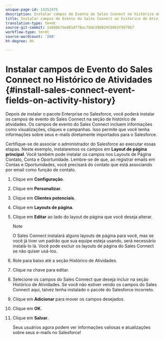 ```yaml
---
unique-page-id: 14352475
description: Instalar campos de Evento do Sales Connect no histórico de Atividades - Documentos do Marketing - Documentação do produto
title: Instalar campos de Evento do Sales Connect no histórico de Atividades
translation-type: tm+mt
source-git-commit: 1dd80b7de801df78ac7dde39002455063f9979b7
workflow-type: tm+mt
source-wordcount: '269'
ht-degree: 0%

---
```



# Instalar campos de Evento do Sales Connect no Histórico de Atividades {#install-sales-connect-event-fields-on-activity-history}

Depois de instalar o pacote Enterprise no Salesforce, você poderá instalar os campos de evento do Sales Connect na seção de histórico de atividades. Os campos de evento do Sales Connect incluem informações como visualizações, cliques e campanhas. Isso permite que você tenha informações sobre seus e-mails diretamente importados para o Salesforce.

Certifique-se de associar o administrador do Salesforce ao executar essas etapas. Neste exemplo, instalaremos os campos em **Layout de página principal**. Você também pode instalar os campos nos Layouts de Página Contato, Conta e Oportunidade. Lembre-se de que, ao registrar emails em Contas e Oportunidades, você precisará do contato que está associando por email como função de contato.

1. Clique em **Configuração**.
1. Clique em **Personalizar**.
1. Clique em **Clientes potenciais**.
1. Clique em **Layouts de página**.
1. Clique em **Editar** ao lado do layout de página que você deseja alterar.

   >[!NOTE]
   >
   >O Sales Connect instalará alguns layouts de página para você, mas se você já tiver um padrão que sua equipe esteja usando, será necessário instalá-lo lá. Você pode excluir os layouts de página do Sales Connect se não quiser usá-los.

1. Role para baixo até a seção Histórico de Atividades.
1. Clique na chave para editar.
1. Selecione os campos do Sales Connect que deseja incluir na seção Histórico de Atividades. Se você não estiver vendo os campos do Sales Connect aqui, talvez tenha instalado o pacote do Salesforce incorreto.
1. Clique em **Adicionar** para mover os campos desejados.
1. Clique em **OK**.
1. Clique em **Salvar**.

   Seus usuários agora podem ver informações valiosas e atualizações sobre seus e-mails no Salesforce!
